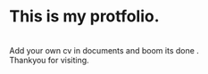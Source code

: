 # This is my protfolio.
<br>
Add your own cv in documents  and boom its done .
<br>
Thankyou for visiting.
